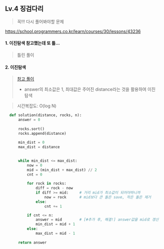 ## Lv.4 징검다리
> 꼭!!! 다시 풀어봐야할 문제

https://school.programmers.co.kr/learn/courses/30/lessons/43236

#### 1. 이진탐색 참고했는데 또 틀... 
> 틀린 풀이

#### 2. 이진탐색
> [참고 풀이](https://deok2kim.tistory.com/122)
>
> - answer의 최소값은 1, 최대값은 주어진 distance라는 것을 활용하여 이진탐색

> 시간복잡도: O(log N)

```python
  def solution(distance, rocks, n):
      answer = 0
      
      rocks.sort()
      rocks.append(distance)
      
      min_dist = 0
      max_dist = distance
      
      
      while min_dist <= max_dist:
          now = 0
          mid = (min_dist + max_dist) // 2
          cnt = 0
          
          for rock in rocks:
              diff = rock - now
              if diff >= mid:     # 거리 mid가 최소값이 되어야하니까
                  now = rock      # mid보다 큰 돌은 save, 작은 돌은 제거
              else:
                  cnt += 1

          if cnt <= n:
              answer = mid        # [#추가 후, 해결!] answer값을 mid로 갱신
              min_dist = mid + 1
          else:
              max_dist = mid - 1
              
      return answer
```
